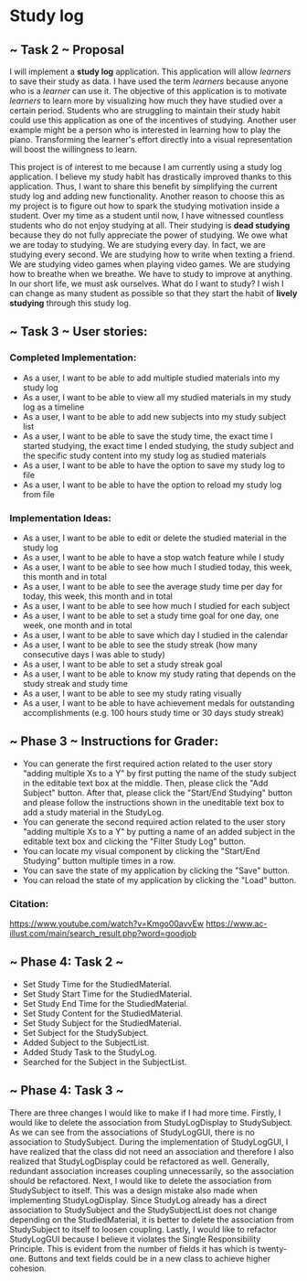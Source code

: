 # Study log

## ~ Task 2 ~ Proposal
<T>I will implement a **study log** application. This application will 
allow *learners* to save their study as data.
I have used the term *learners* because anyone who is a *learner*
can use it.
<T>The objective of this application is to motivate
*learners* to learn more by visualizing how much they have studied 
over a certain period. Students who are struggling to maintain their
study habit could use this application as one of the incentives of studying. 
Another user example might be a
person who is interested in learning how to play the piano. Transforming the learner's
effort directly into a visual representation will boost the willingness to
learn. 


<T>This project is of interest to me because I am currently using a
study log application. I believe my study habit has drastically 
improved thanks to this application. Thus, I want to share 
this benefit by simplifying the current study log and adding new functionality. 
Another reason to choose this as my project is to figure out how to 
spark the studying motivation inside a student. Over my time as a student 
until now, I have witnessed countless students who do not enjoy studying at all. 
Their studying is **dead studying** because they do not fully appreciate the 
power of studying. We owe what we are today to studying. 
We are studying every day. In fact, we are studying every second. 
We are studying how to write when texting a friend. We are
studying video games when playing video games. We are studying 
how to breathe when we breathe. We have to study to improve at anything.
In our short life, we must ask ourselves. What do I want to study? 
I wish I can change as many student as possible so that they start the 
habit of **lively studying** through this study log.

## ~ Task 3 ~ User stories:

### Completed Implementation:
- As a user, I want to be able to add multiple studied materials into my study log
- As a user, I want to be able to view all my studied materials in my study log as a timeline
- As a user, I want to be able to add new subjects into my study subject list
- As a user, I want to be able to save the study time, the exact time I started studying, the exact time I ended
studying, the study subject and the specific study content into my study log as studied materials
- As a user, I want to be able to have the option to save my study log to file
- As a user, I want to be able to have the option to reload my study log from file

### Implementation Ideas:
- As a user, I want to be able to edit or delete the studied material in the study log
- As a user, I want to be able to have a stop watch feature while I study
- As a user, I want to be able to see how much I studied today, this week, this month and in total
- As a user, I want to be able to see the average study time per day for today, this week, this month and in total
- As a user, I want to be able to see how much I studied for each subject
- As a user, I want to be able to set a study time goal for one day, one week, one month and in total
- As a user, I want to be able to save which day I studied in the calendar
- As a user, I want to be able to see the study streak (how many consecutive days I was able to study)
- As a user, I want to be able to set a study streak goal 
- As a user, I want to be able to know my study rating that depends on the study streak and study time 
- As a user, I want to be able to see my study rating visually
- As a user, I want to be able to have achievement medals for outstanding accomplishments (e.g. 100 hours study time or 30 days
  study streak)

## ~ Phase 3 ~ Instructions for Grader:
- You can generate the first required action related to 
the user story "adding multiple Xs to a Y" by first putting
the name of the study subject in the editable text box at
the middle. Then, please click the "Add Subject" button. 
After that, please click the "Start/End Studying" button 
and please follow the instructions shown in the uneditable 
text box to add a study material in the StudyLog.
- You can generate the second required action related to 
the user story "adding multiple Xs to a Y" by putting a name
of an added subject in the editable text box and clicking 
the "Filter Study Log" button.
- You can locate my visual component by clicking the
  "Start/End Studying" button multiple times in a row.
- You can save the state of my application by clicking the
  "Save" button.
- You can reload the state of my application by clicking 
the "Load" button.

### Citation: 
https://www.youtube.com/watch?v=Kmgo00avvEw
https://www.ac-illust.com/main/search_result.php?word=goodjob

## ~ Phase 4: Task 2 ~
- Set Study Time for the StudiedMaterial.
- Set Study Start Time for the StudiedMaterial.
- Set Study End Time for the StudiedMaterial.
- Set Study Content for the StudiedMaterial.
- Set Study Subject for the StudiedMaterial.
- Set Subject for the StudySubject.
- Added Subject to the SubjectList.
- Added Study Task to the StudyLog.
- Searched for the Subject in the SubjectList.

## ~ Phase 4: Task 3 ~
There are three changes I would like to make if I had more time.
Firstly, I would like to delete the association from StudyLogDisplay to StudySubject.
As we can see from the associations of StudyLogGUI, there is no association to StudySubject.
During the implementation of StudyLogGUI, I have realized that the class did not need an association and therefore I 
also realized that StudyLogDisplay could be refactored as well. Generally, redundant association increases coupling
unnecessarily, so the association should be refactored.
Next, I would like to delete the association from StudySubject to itself. 
This was a design mistake also made when implementing StudyLogDisplay.
Since StudyLog already has a direct association to StudySubject and the StudySubjectList does not change 
depending on the StudiedMaterial, it is better to delete the association from StudySubject to itself to loosen 
coupling.
Lastly, I would like to refactor StudyLogGUI because I believe it violates the Single Responsibility Principle.
This is evident from the number of fields it has which is twenty-one. 
Buttons and text fields could be in a new class to achieve higher cohesion. 


